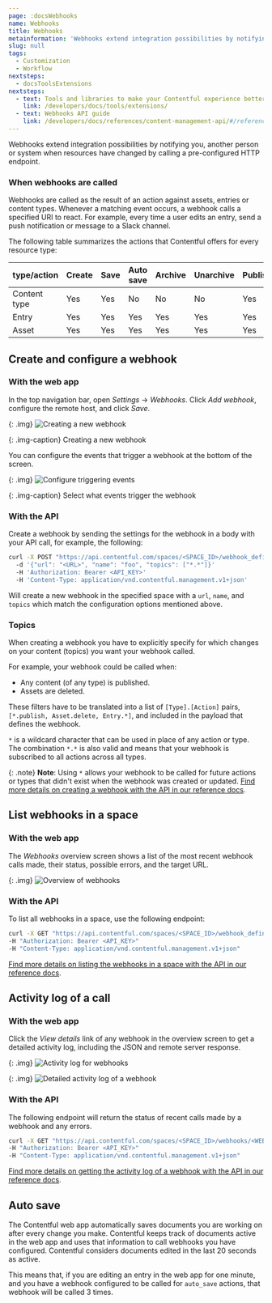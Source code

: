 ```yaml
---
page: :docsWebhooks
name: Webhooks
title: Webhooks
metainformation: 'Webhooks extend integration possibilities by notifying you when assets, entries or content types have changed.'
slug: null
tags:
  - Customization
  - Workflow
nextsteps:
  - docsToolsExtensions
nextsteps:
  - text: Tools and libraries to make your Contentful experience better
    link: /developers/docs/tools/extensions/
  - text: Webhooks API guide
    link: /developers/docs/references/content-management-api/#/reference/webhooks  
---
```


Webhooks extend integration possibilities by notifying you, another person or system when resources have changed by calling a pre-configured HTTP endpoint.


### When webhooks are called

Webhooks are called as the result of an action against assets, entries or content types. Whenever a matching event occurs, a webhook calls a specified URI to react. For example, every time a user edits an entry, send a push notification or message to a Slack channel.

The following table summarizes the actions that Contentful offers for every resource type:

type/action| Create | Save | Auto save | Archive | Unarchive | Publish | Unpublish | Delete
-----------|--------|------|-----------|---------|-----------|---------|-----------|---------
Content type | Yes   | Yes  | No        | No      | No        | Yes     | Yes       | Yes
Entry      | Yes    | Yes  | Yes       | Yes     | Yes       | Yes     | Yes       | Yes
Asset      | Yes    | Yes  | Yes       | Yes     | Yes       | Yes     | Yes       | Yes

## Create and configure a webhook

### With the web app

In the top navigation bar, open _Settings_ → _Webhooks_. Click _Add webhook_, configure the remote host, and click _Save_.

{: .img}
![Creating a new webhook](https://images.contentful.com/sxx7gi06ja5s/1Gn2WOuwG42K6A08gwY0Ai/300653f7e0d89081203a5c3f0f36c020/webhook__new_webhook.png)

{: .img-caption}
Creating a new webhook

You can configure the events that trigger a webhook at the bottom of the screen.

{: .img}
![Configure triggering events](https://images.contentful.com/sxx7gi06ja5s/488gvUzJoQ4GIKggqOQO4K/f360d313073264682822ff6fb2ceafc5/webhook__events.png)

{: .img-caption}
Select what events trigger the webhook



### With the API

Create a webhook by sending the settings for the webhook in a body with your API call, for example, the following:

~~~bash
curl -X POST "https://api.contentful.com/spaces/<SPACE_ID>/webhook_definitions"
  -d '{"url": "<URL>", "name": "foo", "topics": ["*.*"]}'
  -H 'Authorization: Bearer <API_KEY>'
  -H 'Content-Type: application/vnd.contentful.management.v1+json'
~~~

Will create a new webhook in the specified space with a `url`, `name`, and `topics` which match the configuration options mentioned above.

### Topics

When creating a webhook you have to explicitly specify for which changes on your content (topics) you want your webhook called.

For example, your webhook could be called when:

- Any content (of any type) is published.
- Assets are deleted.

These filters have to be translated into a list of `[Type].[Action]` pairs, `[*.publish, Asset.delete, Entry.*]`, and included in the payload that defines the webhook.

`*` is a wildcard character that can be used in place of any action or type. The combination `*.*` is also valid and means that your webhook is subscribed to all actions across all types.

{: .note}
**Note**: Using `*` allows your webhook to be called for future actions or types that didn't exist when the webhook was created or updated.
[Find more details on creating a webhook with the API in our reference docs](/developers/docs/references/content-management-api/#/reference/search-parameters/create-a-webhook).

## List webhooks in a space

### With the web app

The _Webhooks_ overview screen shows a list of the most recent webhook calls made, their status, possible errors, and the target URL.

{: .img}
![Overview of webhooks](https://images.contentful.com/sxx7gi06ja5s/4yHjcApbaEKiSKAusSWMi6/d804e81f93cd39865c9722a3761eb979/webhook__list_of_webhooks.png)

### With the API

To list all webhooks in a space, use the following endpoint:

~~~bash
curl -X GET "https://api.contentful.com/spaces/<SPACE_ID>/webhook_definitions"
-H "Authorization: Bearer <API_KEY>"
-H "Content-Type: application/vnd.contentful.management.v1+json"
~~~

[Find more details on listing the webhooks in a space with the API in our reference docs](/developers/docs/references/content-management-api/#/reference/webhooks/webhooks-collection/get-all-webhooks-of-a-space).

## Activity log of a call

### With the web app

Click the _View details_ link of any webhook in the overview screen to get a detailed activity log, including the JSON and remote server response.

{: .img}
![Activity log for webhooks](https://images.contentful.com/sxx7gi06ja5s/OJSwxatFAceAqOQgC42GO/f359e7105e8abaaea919fc6c45624622/webhook__activity_log.png)

{: .img}
![Detailed activity log of a webhook](https://images.contentful.com/sxx7gi06ja5s/5DArLijukoIwKi8Eo2IsCk/67e763564548233b4490a7348e0c9ed4/webhook__request_details__super_secret.png)

### With the API

The following endpoint will return the status of recent calls made by a webhook and any errors.

~~~bash
curl -X GET "https://api.contentful.com/spaces/<SPACE_ID>/webhooks/<WEBHOOK_ID>/calls"
-H "Authorization: Bearer <API_KEY>"
-H "Content-Type: application/vnd.contentful.management.v1+json"
~~~

[Find more details on getting the activity log of a webhook with the API in our reference docs](/developers/docs/references/content-management-api/#/reference/webhook-calls).

## Auto save

The Contentful web app automatically saves documents you are working on after every change you make. Contentful keeps track of documents active in the web app and uses that information to call webhooks you have configured. Contentful considers documents edited in the last 20 seconds as active.

This means that, if you are editing an entry in the web app for one minute, and you have a webhook configured to be called for `auto_save` actions, that webhook will be called 3 times.
